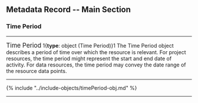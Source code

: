 ## Metadata Record -- Main Section
### Time Period
---

<span class="md-panel" style="font-size: larger">Time Period</span> 1{**type**: object (<span class="md-panel">Time Period</span>)}1 The <span class="md-panel">Time Period</span> object describes a period of time over which the resource is relevant.  For project resources, the time period might represent the start and end date of activity.  For data resources, the time period may convey the date range of the resource data points.   

---

{% include "../include-objects/timePeriod-obj.md" %}

---
